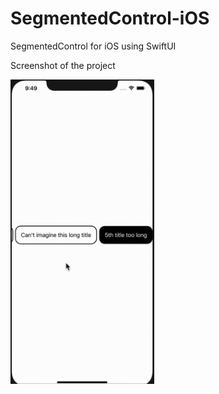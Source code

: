 # SegmentedControl-iOS
SegmentedControl for iOS using SwiftUI


Screenshot of the project

<img src="Screen Recording 2020-11-16 at 21.49.53.gif" width=230>
